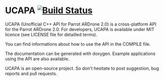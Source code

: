 # UCAPA    [![Build Status](https://travis-ci.org/UCAPA/ucapa.svg?branch=master)](https://travis-ci.org/UCAPA/ucapa)

UCAPA (Unofficial C++ API for Parrot ARDrone 2.0) is a cross-platform API for the Parrot ARDrone 2.0. 
For developers, UCAPA is available under MIT licence (see LICENSE file for detailled terms).

You can find informations about how to use the API in the COMPILE file.

The documentation can be generated with doxygen. Example applications using the API are also available.

UCAPA is an open-source project. So don't hesitate to post suggestion, bug reports and pull requests.
